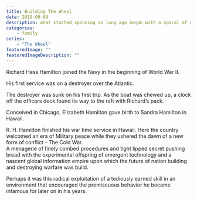 ```yaml
---
title: Building The Wheel
date: 2019-09-09
description: what started spinning so long ago began with a spiral of constant x over dx.
categories:
    - family
series:
    - "The Wheel"
featuredImage: ""
featuredImageDescription: ""
---
```


Richard Hess Hamilton joined the Navy in the beginning of World War II.  <br>

His first service was on a destroyer over the Atlantic. <br>

The destroyer was sunk on his first trip. As the boat was chewed up, a clock off the officers deck found its way to the raft with Richard’s pack. <br>

Conceived in Chicago, Elizabeth Hamilton gave birth to Sandra Hamilton in Hawaii.  <br> 

R. H. Hamilton finished his war time service in Hawaii. Here the country welcomed an era of Military peace while they ushered the dawn of a new form of conflict - The Cold War.  
A menagerie of finely combed procedures and tight lipped secret pushing bread with the experimental offspring of emergent technology and a nascent global information empire upon which the future of nation building and destroying warfare was build.  <br>  

Perhaps it was this radical exploitation of a tediously earned skill in an environment that encouraged the promiscuous behavior he became infamous for later on in his years. <br>